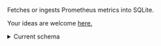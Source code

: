 Fetches or ingests Prometheus metrics into SQLite.

Your ideas are welcome [here.](https://github.com/ruslandoga/metri/issues/1)

<details>

<summary>Current schema</summary>

```sql
CREATE TABLE samples(name TEXT, labels JSON, timestamp INTEGER, value REAL);
```

```sql
select * from samples limit 4;
```

```
┌─────────────────────┬────────────────────────────────┬───────────────┬────────┐
│        name         │             labels             │   timestamp   │ value  │
├─────────────────────┼────────────────────────────────┼───────────────┼────────┤
│ http_requests_total │ {"code":"200","method":"post"} │ 1641038400000 │ 1027.0 │
│ http_requests_total │ {"code":"400","method":"post"} │ 1641038400000 │ 3.0    │
│ http_requests_total │ {"code":"200","method":"post"} │ 1641060000000 │ 2143.0 │
│ http_requests_total │ {"code":"400","method":"post"} │ 1641060000000 │ 12.0   │
└─────────────────────┴────────────────────────────────┴───────────────┴────────┘
```

Example query:

```sql
select
  date(datetime(timestamp / 1000, 'unixepoch')) as date,
  avg(value) as avg
from samples
where
  name = 'http_requests_total' and
  json_extract(labels, '$.code') = '400'
group by 1;
```

```
┌────────────┬─────┐
│    date    │ avg │
├────────────┼─────┤
│ 2022-01-01 │ 7.5 │
└────────────┴─────┘
```

</details>
